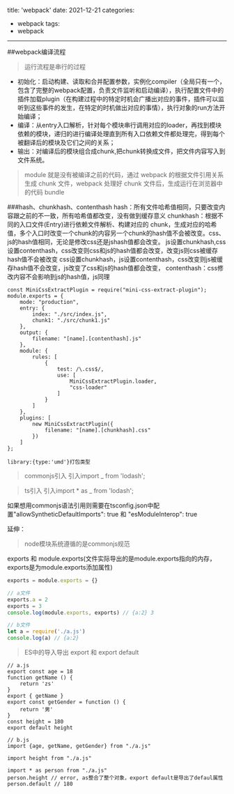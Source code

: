 title: 'webpack'
date: 2021-12-21
categories:
- webpack
tags:
- webpack
---

##webpack编译流程
 >运行流程是串行的过程
* 初始化：启动构建、读取和合并配置参数，实例化compiler（全局只有一个，包含了完整的webpack配置，负责文件监听和启动编译），执行配置文件中的插件加载plugin（在构建过程中的特定时机会广播出对应的事件，插件可以监听到这些事件的发生，在特定的时机做出对应的事情），执行对象的run方法开始编译；
* 编译：从entry入口解析，针对每个模块串行调用对应的loader，再找到模块依赖的模块，递归的进行编译处理直到所有入口依赖文件都处理完，得到每个被翻译后的模块及它们之间的关系；
* 输出：对编译后的模块组合成chunk,把chunk转换成文件，把文件内容写入到文件系统。

>module 就是没有被编译之前的代码，通过 webpack 的根据文件引用关系生成 chunk 文件，webpack 处理好 chunk 文件后，生成运行在浏览器中的代码 bundle

###hash、chunkhash、contenthash
hash：所有文件哈希值相同，只要改变内容跟之前的不一致，所有哈希值都改变，没有做到缓存意义
chunkhash：根据不同的入口文件(Entry)进行依赖文件解析、构建对应的 chunk，生成对应的哈希值，多个入口时改变一个chunk的内容另一个chunk的hash值不会被改变。css、js的hash值相同，无论是修改css还是jshash值都会改变。
js设置chunkhash,css设置contenthash，css改变则css和js的hash值都会改变，改变js则css被缓存hash值不会被改变
css设置chunkhash，js设置contenthash，css改变则js被缓存hash值不会改变，js改变了css和js的hash值都会改变，
contenthash：css修改内容不会影响到js的hash值，js同理
```ecmascript 6
const MiniCssExtractPlugin = require("mini-css-extract-plugin");
module.exports = {
    mode: "production",
    entry: {
        index: "./src/index.js",
        chunk1: "./src/chunk1.js"
    },
    output: {
        filename: "[name].[contenthash].js"
    },
    module: {
        rules: [
            {
                test: /\.css$/,
                use: [
                    MiniCssExtractPlugin.loader,
                    "css-loader"
                ]
            }
        ]
    },
    plugins: [
        new MiniCssExtractPlugin({
            filename: "[name].[chunkhash].css"
        })
    ]
};

```

`library:{type:'umd'}打包类型`
>commonjs引入
引入import _ from 'lodash';
 
>ts引入
 引入import * as _ from 'lodash';

 如果想用commonjs语法引用则需要在tsconfig.json中配置"allowSyntheticDefaultImports": true 和 "esModuleInterop": true

延伸：
> node模块系统遵循的是commonjs规范

exports 和 module.exports(文件实际导出的是module.exports指向的内存，exports是为module.exports添加属性)
```js
exports = module.exports = {}

// a文件
exports.a = 2
exports = 3
console.log(module.exports, exports) // {a:2} 3

// b文件
let a = require('./a.js')
console.log(a) // {a:2}
```
> ES中的导入导出
export 和 export default

```ecmascript 6
// a.js
export const age = 18
function getName () {
    return 'zs'
}
export { getName }
export const getGender = function () {
    return '男'
}
const height = 180
export default height

// b.js
import {age, getName, getGender} from "./a.js"

import height from "./a.js"

import * as person from "./a.js"
person.height // error, as整合了整个对象，export default是导出了defaul属性
person.default // 180
```





















